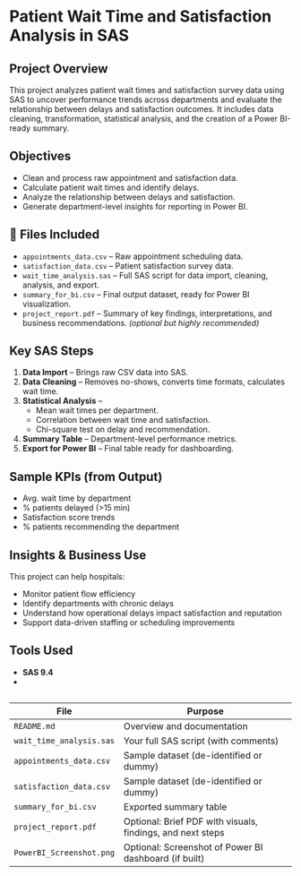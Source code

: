 # Patient Wait Time and Satisfaction Analysis in SAS

##  Project Overview
This project analyzes patient wait times and satisfaction survey data using SAS to uncover performance trends across departments and evaluate the relationship between delays and satisfaction outcomes. It includes data cleaning, transformation, statistical analysis, and the creation of a Power BI-ready summary.

##  Objectives
- Clean and process raw appointment and satisfaction data.
- Calculate patient wait times and identify delays.
- Analyze the relationship between delays and satisfaction.
- Generate department-level insights for reporting in Power BI.

## 📂 Files Included
- `appointments_data.csv` – Raw appointment scheduling data.
- `satisfaction_data.csv` – Patient satisfaction survey data.
- `wait_time_analysis.sas` – Full SAS script for data import, cleaning, analysis, and export.
- `summary_for_bi.csv` – Final output dataset, ready for Power BI visualization.
- `project_report.pdf` – Summary of key findings, interpretations, and business recommendations. *(optional but highly recommended)*

##  Key SAS Steps
1. **Data Import** – Brings raw CSV data into SAS.
2. **Data Cleaning** – Removes no-shows, converts time formats, calculates wait time.
3. **Statistical Analysis** – 
   - Mean wait times per department.
   - Correlation between wait time and satisfaction.
   - Chi-square test on delay and recommendation.
4. **Summary Table** – Department-level performance metrics.
5. **Export for Power BI** – Final table ready for dashboarding.

##  Sample KPIs (from Output)
- Avg. wait time by department
- % patients delayed (>15 min)
- Satisfaction score trends
- % patients recommending the department

##  Insights & Business Use
This project can help hospitals:
- Monitor patient flow efficiency
- Identify departments with chronic delays
- Understand how operational delays impact satisfaction and reputation
- Support data-driven staffing or scheduling improvements

##  Tools Used
- **SAS 9.4**
- 
## 
| File | Purpose |
|------|---------|
| `README.md` | Overview and documentation |
| `wait_time_analysis.sas` | Your full SAS script (with comments) |
| `appointments_data.csv` | Sample dataset (de-identified or dummy) |
| `satisfaction_data.csv` | Sample dataset (de-identified or dummy) |
| `summary_for_bi.csv` | Exported summary table |
| `project_report.pdf` | Optional: Brief PDF with visuals, findings, and next steps |
| `PowerBI_Screenshot.png` | Optional: Screenshot of Power BI dashboard (if built) |
